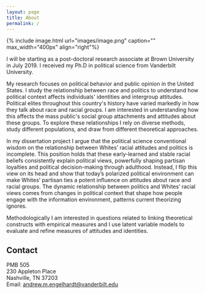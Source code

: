 ```yaml
---
layout: page
title: About
permalink: /
---
```


{% include image.html url="images/image.png" caption="" max_width="400px" align="right"%}

I will be starting as a post-doctoral research associate at Brown University in July 2019. I received my Ph.D in political science from Vanderbilt University.<br />  

My research focuses on political behavior and public opinion in the United States. I study the relationship between race and politics to understand how political context affects individuals' identities and intergroup attitudes. Political elites throughout this country's history have varied markedly in how they talk about race and racial groups. I am interested in understanding how this affects the mass public's social group attachments and attitudes about these groups. To explore these relationships I rely on diverse methods, study different populations, and draw from different theoretical approaches.<br /> 

In my dissertation project I argue that the political science conventional wisdom on the relationship between Whites’ racial attitudes and politics is incomplete. This position holds that these early-learned and stable racial beliefs consistently explain political views, powerfully shaping partisan loyalties and political decision-making through adulthood. Instead, I flip this view on its head and show that today’s polarized political environment can make Whites’ partisan ties a potent influence on attitudes about race and racial groups. The dynamic relationship between politics and Whites’ racial views comes from changes in political context that shape how people engage with the information environment, patterns current theorizing ignores.<br />

Methodologically I am interested in questions related to linking theoretical constructs with empirical measures and I use latent variable models to evaluate and refine measures of attitudes and identities.


## Contact

PMB 505 <br />
230 Appleton Place <br />
Nashville, TN 37203 <br />
Email: [andrew.m.engelhardt@vanderbilt.edu]

[andrew.m.engelhardt@vanderbilt.edu]: mailto:andrew.m.engelhardt@vanderbilt.edu
